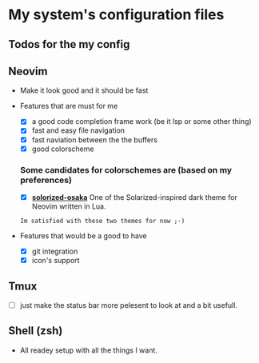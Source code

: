 # My system's configuration files

## Todos for the my config

## Neovim
* Make it look good and it should be fast
* Features that are must for me
    - [x] a good code completion frame work (be it lsp or some other thing)
    - [x] fast and easy file navigation
    - [x] fast naviation between the the buffers
    - [x] good colorscheme 
    ### Some candidates for colorschemes are (based on my preferences)
    - [x] **[solorized-osaka](https://github.com/craftzdog/solarized-osaka.nvim)** One of the Solarized-inspired dark theme for Neovim written in Lua.

    `Im satisfied with these two themes for now ;-)`

* Features that would be a good to have
    - [x] git integration
    - [x] icon's support

## Tmux
- [ ] just make the status bar more pelesent to look at and a bit usefull.

## Shell (zsh)
* All readey setup with all the things I want.
